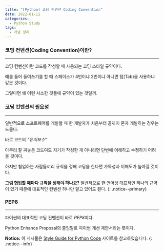```yaml
---
title: "[Python] 코딩 컨벤션 Coding Convention"
date: 2022-01-11
categories:
  - Python Study
tags:
  - 개념 정리
---
```


### 코딩 컨벤션(Coding Convention)이란?

---

코딩 컨벤션이란 코드를 작성할 때 사용되는 코딩 스타일 규약이다.

예를 들어 들여쓰기를 할 때 스페이스가 4번이냐 2번이냐 아니면 탭(Tab)을 사용하냐 같은 것이다.

그렇다면 왜 이런 사소한 것들에 규약이 있는 것일까.

### 코딩 컨벤션의 필요성

---

일반적으로 소프트웨어를 개발할 때 한 개발자가 처음부터 끝까지 혼자 개발하는 경우는 드물다.

바로 코드의 _"유지보수"_

아무리 잘 짜놓은 코드여도 자기가 작성한 게 아니라면 단번에 이해하고 수정하기 어려울 것이다.

하지만 협업하는 사람들끼리 규칙을 정해 코딩을 한다면 가독성과 이해도가 높아질 것이다.

**그럼 협업할 때마다 규칙을 정해야 하나요?**
일반적으로 한 언어당 대표적인 하나의 규약이 있기 때문에 대표적인 컨벤션 하나만 알고 있어도 된다.
{: .notice--primary}

### PEP8

---

파이썬의 대표적인 코딩 컨벤션이 바로 *PEP8*이다.

Python Enhance Proposal의 줄임말로 파이썬 개선 제안서라는 뜻이다.

**Notice:** 이 게시물은 [Style Guide for Python Code](https://www.python.org/dev/peps/pep-0008/) 사이트를 참고하였습니다.
{: .notice--info}
